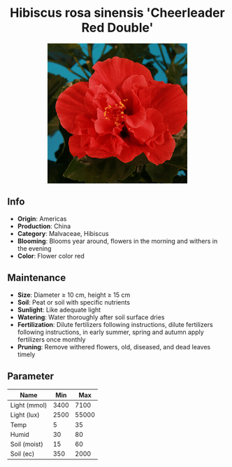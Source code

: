 <h1 align='center'>Hibiscus rosa sinensis 'Cheerleader Red Double'</h1>
<p align="center">
    <img 
        align='center'
        width='320'
        src="../images/hibiscus rosa sinensis cheerleader red double.png" 
        alt='Hibiscus rosa sinensis 'Cheerleader Red Double'' />
</p>

## Info

 - **Origin**: Americas
 - **Production**: China
 - **Category**: Malvaceae, Hibiscus
 - **Blooming**: Blooms year around, flowers in the morning and withers in the evening
 - **Color**: Flower color red

## Maintenance

 - **Size**: Diameter ≥ 10 cm, height ≥ 15 cm
 - **Soil**: Peat or soil with specific nutrients
 - **Sunlight**: Like adequate light
 - **Watering**: Water thoroughly after soil surface dries
 - **Fertilization**: Dilute fertilizers following instructions, dilute fertilizers following instructions,  in early summer, spring and autumn apply fertilizers once monthly
 - **Pruning**: Remove withered flowers, old, diseased, and dead leaves timely

## Parameter

| Name         | Min  | Max   |
|--------------|------|-------|
| Light (mmol) | 3400 | 7100  |
| Light (lux)  | 2500 | 55000 |
| Temp         | 5    | 35    |
| Humid        | 30   | 80    |
| Soil (moist) | 15   | 60    |
| Soil (ec)    | 350  | 2000  |